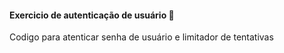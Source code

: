 #### Exercicio de autenticação de usuário  :key: ####

Codigo para atenticar senha de usuário e limitador de tentativas
